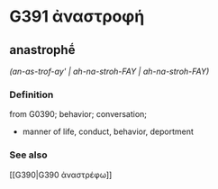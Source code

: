 # G391 ἀναστροφή

## anastrophḗ

_(an-as-trof-ay' | ah-na-stroh-FAY | ah-na-stroh-FAY)_

### Definition

from G0390; behavior; conversation; 

- manner of life, conduct, behavior, deportment

### See also

[[G390|G390 ἀναστρέφω]]
